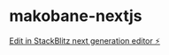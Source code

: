 # makobane-nextjs

[Edit in StackBlitz next generation editor ⚡️](https://stackblitz.com/~/github.com/majortank/makobane-nextjs)